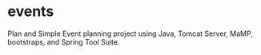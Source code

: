 # events
Plan and Simple 
Event planning project using Java, Tomcat Server, MaMP, bootstraps, and Spring Tool Suite. 
